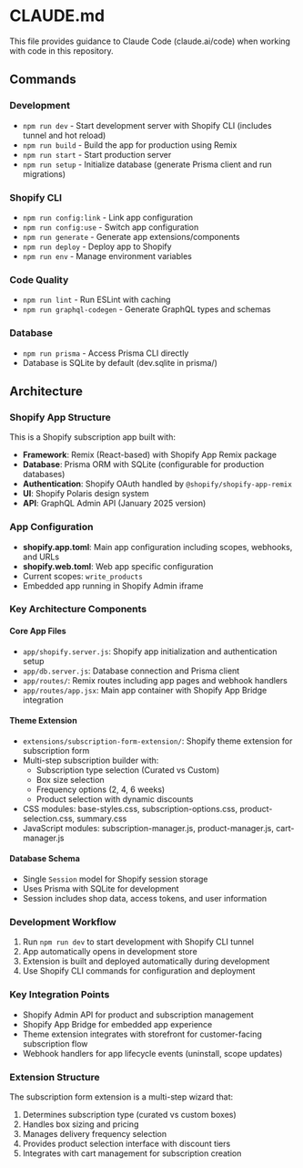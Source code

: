 # CLAUDE.md

This file provides guidance to Claude Code (claude.ai/code) when working with code in this repository.

## Commands

### Development
- `npm run dev` - Start development server with Shopify CLI (includes tunnel and hot reload)
- `npm run build` - Build the app for production using Remix
- `npm run start` - Start production server
- `npm run setup` - Initialize database (generate Prisma client and run migrations)

### Shopify CLI
- `npm run config:link` - Link app configuration
- `npm run config:use` - Switch app configuration
- `npm run generate` - Generate app extensions/components
- `npm run deploy` - Deploy app to Shopify
- `npm run env` - Manage environment variables

### Code Quality
- `npm run lint` - Run ESLint with caching
- `npm run graphql-codegen` - Generate GraphQL types and schemas

### Database
- `npm run prisma` - Access Prisma CLI directly
- Database is SQLite by default (dev.sqlite in prisma/)

## Architecture

### Shopify App Structure
This is a Shopify subscription app built with:
- **Framework**: Remix (React-based) with Shopify App Remix package
- **Database**: Prisma ORM with SQLite (configurable for production databases)
- **Authentication**: Shopify OAuth handled by `@shopify/shopify-app-remix`
- **UI**: Shopify Polaris design system
- **API**: GraphQL Admin API (January 2025 version)

### App Configuration
- **shopify.app.toml**: Main app configuration including scopes, webhooks, and URLs
- **shopify.web.toml**: Web app specific configuration
- Current scopes: `write_products`
- Embedded app running in Shopify Admin iframe

### Key Architecture Components

#### Core App Files
- `app/shopify.server.js`: Shopify app initialization and authentication setup
- `app/db.server.js`: Database connection and Prisma client
- `app/routes/`: Remix routes including app pages and webhook handlers
- `app/routes/app.jsx`: Main app container with Shopify App Bridge integration

#### Theme Extension
- `extensions/subscription-form-extension/`: Shopify theme extension for subscription form
- Multi-step subscription builder with:
  - Subscription type selection (Curated vs Custom)
  - Box size selection
  - Frequency options (2, 4, 6 weeks)
  - Product selection with dynamic discounts
- CSS modules: base-styles.css, subscription-options.css, product-selection.css, summary.css
- JavaScript modules: subscription-manager.js, product-manager.js, cart-manager.js

#### Database Schema
- Single `Session` model for Shopify session storage
- Uses Prisma with SQLite for development
- Session includes shop data, access tokens, and user information

### Development Workflow
1. Run `npm run dev` to start development with Shopify CLI tunnel
2. App automatically opens in development store
3. Extension is built and deployed automatically during development
4. Use Shopify CLI commands for configuration and deployment

### Key Integration Points
- Shopify Admin API for product and subscription management
- Shopify App Bridge for embedded app experience  
- Theme extension integrates with storefront for customer-facing subscription flow
- Webhook handlers for app lifecycle events (uninstall, scope updates)

### Extension Structure
The subscription form extension is a multi-step wizard that:
1. Determines subscription type (curated vs custom boxes)
2. Handles box sizing and pricing
3. Manages delivery frequency selection
4. Provides product selection interface with discount tiers
5. Integrates with cart management for subscription creation